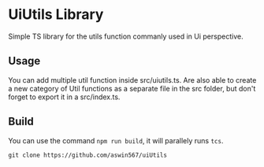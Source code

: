 # UiUtils Library

Simple TS library for the utils function commanly used in Ui perspective. 

## Usage
You can add multiple util function inside src/uiutils.ts. Are also able to create a new category of Util functions as a separate file in the src folder, but don't forget to export it in a src/index.ts.


## Build

You can use the command `npm run build`, it will parallely runs `tcs`.

```
git clone https://github.com/aswin567/uiUtils
```

